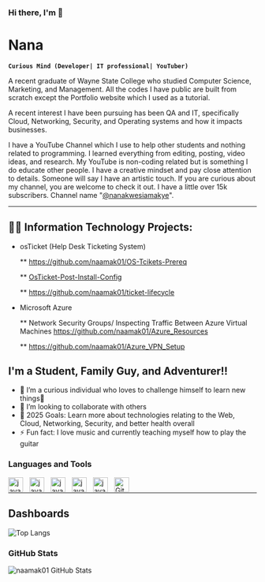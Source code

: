### Hi there, I'm 👋

<h1>Nana</h1>

**`Curious Mind (Developer| IT professional| YouTuber)`**

A recent graduate of Wayne State College who studied Computer Science, Marketing, and Management. All the codes I have public are built from scratch
except the Portfolio website which I used as a tutorial. 

A recent interest I have been pursuing has been QA and IT, specifically Cloud, Networking, Security, and Operating systems and how
it impacts businesses.

I have a YouTube Channel which I use to help other students and nothing related to programming. I learned everything from editing, posting, video ideas, and research. My YouTube is non-coding related but is something I do educate other people. I have a creative mindset and pay close attention
to details. Someone will say I have an artistic touch. If you are curious about my channel, you are welcome to check it out. I have a little over 15k subscribers. Channel name "[@nanakwesiamakye](https://www.youtube.com/@nanakwesiamakye)".

---

## 👨‍💻 Information Technology Projects:

* osTicket (Help Desk Ticketing System)

  ** https://github.com/naamak01/OS-Tcikets-Prereq

  ** [OsTicket-Post-Install-Config](https://github.com/naamak01/OsTicket-Post-Install-Config)
 
  ** https://github.com/naamak01/ticket-lifecycle

* Microsoft Azure

  ** Network Security Groups/ Inspecting Traffic Between Azure Virtual Machines
  https://github.com/naamak01/Azure_Resources

  ** https://github.com/naamak01/Azure_VPN_Setup


## I'm a Student, Family Guy, and Adventurer!!

- 🌱 I’m a curious individual who loves to challenge himself to learn new things🤣
- 👯 I’m looking to collaborate with others
- 🥅 2025 Goals: Learn more about technologies relating to the Web, Cloud, Networking, Security, and better health overall
- ⚡ Fun fact: I love music and currently teaching myself how to play the guitar

###  Languages and Tools
<img align="left" alt="javascript" width="30px" style="padding-right:10px;" src="https://cdn.jsdelivr.net/gh/devicons/devicon@latest/icons/html5/html5-plain.svg" />
<img align="left" alt="javascript" width="30px" style="padding-right:10px;" src="https://cdn.jsdelivr.net/gh/devicons/devicon@latest/icons/css3/css3-plain.svg" />
<img align="left" alt="javascript" width="30px" style="padding-right:10px;" src="https://cdn.jsdelivr.net/gh/devicons/devicon@latest/icons/javascript/javascript-plain.svg" />
<img align="left" alt="javascript" width="30px" style="padding-right:10px;" src="https://cdn.jsdelivr.net/gh/devicons/devicon@latest/icons/python/python-plain.svg" />
<img align="left" alt="javascript" width="30px" style="padding-right:10px;" src="https://cdn.jsdelivr.net/gh/devicons/devicon@latest/icons/git/git-plain.svg" />
<img align="left" alt="GitHub" width="30px" src="https://user-images.githubusercontent.com/3369400/139447912-e0f43f33-6d9f-45f8-be46-2df5bbc91289.png" style="padding-right:10px;" />
<br>

---


## Dashboards

![Top Langs](https://github-readme-stats.vercel.app/api/top-langs/?username=naamak01&layout=compact)
<br>


<div>
<h3>GitHub Stats</h3>

<img alt="naamak01 GitHub Stats" src="https://github-readme-stats.vercel.app/api?username=naamak01&show_icons=true&hide_border=false&title_color=ff652f&icon_color=FFE400&bg_color=09131B&text_color=ffffff&border_color=0c1a25" />
</div>

<br>

<div>

<br>
          
<!--



Here are some ideas to get you started:

- 🔭 I’m currently working on ...
- 🌱 I’m currently learning ...
- 👯 I’m looking to collaborate on ...
- 🤔 I’m looking for help with ...
- 💬 Ask me about ...
- 📫 How to reach me: ...
- 😄 Pronouns: ...
- ⚡ Fun fact: ...
-->
